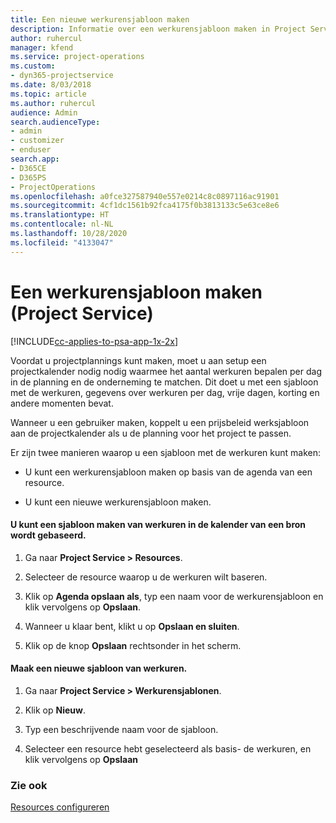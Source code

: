 ```yaml
---
title: Een nieuwe werkurensjabloon maken
description: Informatie over een werkurensjabloon maken in Project Service
author: ruhercul
manager: kfend
ms.service: project-operations
ms.custom:
- dyn365-projectservice
ms.date: 8/03/2018
ms.topic: article
ms.author: ruhercul
audience: Admin
search.audienceType:
- admin
- customizer
- enduser
search.app:
- D365CE
- D365PS
- ProjectOperations
ms.openlocfilehash: a0fce327587940e557e0214c8c0897116ac91901
ms.sourcegitcommit: 4cf1dc1561b92fca4175f0b3813133c5e63ce8e6
ms.translationtype: HT
ms.contentlocale: nl-NL
ms.lasthandoff: 10/28/2020
ms.locfileid: "4133047"
---
```

# <a name="create-a-work-hours-template-project-service"></a>Een werkurensjabloon maken (Project Service)

[!INCLUDE[cc-applies-to-psa-app-1x-2x](../includes/cc-applies-to-psa-app-1x-2x.md)]

Voordat u projectplannings kunt maken, moet u aan setup een projectkalender nodig nodig waarmee het aantal werkuren bepalen per dag in de planning en de onderneming te matchen. Dit doet u met een sjabloon met de werkuren, gegevens over werkuren per dag, vrije dagen, korting en andere momenten bevat.  
  
 Wanneer u een gebruiker maken, koppelt u een prijsbeleid werksjabloon aan de projectkalender als u de planning voor het project te passen.  
  
 Er zijn twee manieren waarop u een sjabloon met de werkuren kunt maken:  
  
-   U kunt een werkurensjabloon maken op basis van de agenda van een resource.  
  
-   U kunt een nieuwe werkurensjabloon maken.  
  
#### <a name="to-create-a-work-hours-template-based-on-a-resources-calendar"></a>U kunt een sjabloon maken van werkuren in de kalender van een bron wordt gebaseerd.  
  
1.  Ga naar **Project Service > Resources**.  
  
2.  Selecteer de resource waarop u de werkuren wilt baseren.  
  
3.  Klik op **Agenda opslaan als**, typ een naam voor de werkurensjabloon en klik vervolgens op **Opslaan**.  
  
4.  Wanneer u klaar bent, klikt u op **Opslaan en sluiten**.  
  
5.  Klik op de knop **Opslaan** rechtsonder in het scherm.  
  
#### <a name="to-create-a-new-work-hours-template"></a>Maak een nieuwe sjabloon van werkuren.  
  
1.  Ga naar **Project Service > Werkurensjablonen**.  
  
2.  Klik op **Nieuw**.  
  
3.  Typ een beschrijvende naam voor de sjabloon.  
  
4.  Selecteer een resource hebt geselecteerd als basis- de werkuren, en klik vervolgens op **Opslaan**  
  
### <a name="see-also"></a>Zie ook  
 [Resources configureren](../psa/set-up-resources.md)
